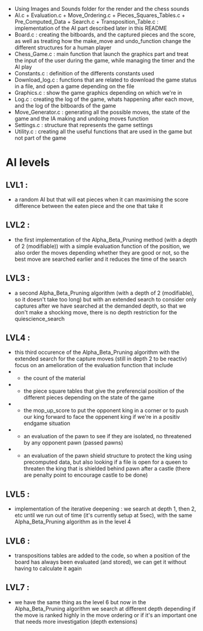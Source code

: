 

- Using Images and Sounds folder for the render and the chess sounds
- AI.c + Evaluation.c + Move_Ordering.c + Pieces_Squares_Tables.c + Pre_Computed_Data + Search.c + Transposition_Table.c : implementation of the AI part described later in this README
- Board.c : creating the bitboards, and the captured pieces and the score, as well as treating how the make_move and undo_function change the different structures for a human player
- Chess_Game.c : main function that launch the graphics part and treat the input of the user during the game, while managing the timer and the AI play 
- Constants.c : definition of the differents constants used 
- Download_log.c : functions that are related to download the game status in a file, and open a game depending on the file
- Graphics.c : show the game graphics depending on which we're in
- Log.c : creating the log of the game, whats happening after each move, and the log of the bitboards of the game
- Move_Generator.c : generating all the possible moves, the state of the game and the IA making and undoing moves function
- Settings.c : structure that represents the game settings
- Utility.c : creating all the useful functions that are used in the game but not part of the game


# AI levels

## LVL1 :
- a random AI but that will eat pieces when it can maximising the score difference between the eaten piece and the one that take it 

## LVL2 :
- the first implementation of the Alpha_Beta_Pruning method (with a depth of 2 (modifiable)) with a simple evaluation function of the position, we also order the moves depending whether they are good or not, so the best move are searched earlier and it reduces the time of the search

## LVL3 :
- a second Alpha_Beta_Pruning algorithm (with a depth of 2 (modifiable), so it doesn't take too long) but with an extended search to consider only captures after we have searched at the demanded depth, so that we don't make a shocking move, there is no depth restriction for the quiescience_search

## LVL4 :
- this third occurence of the Alpha_Beta_Pruning algorithm with the extended search for the capture moves (still in depth 2 to be reactiv) focus on an amelioration of the evaluation function that include 
- - the count of the material
- - the piece square tables that give the preferencial position of the different pieces depending on the state of the game
- - the mop_up_score to put the opponent king in a corner or to push our king forward to face the oppenent king if we're in a positiv endgame situation 
- - an evaluation of the pawn to see if they are isolated, no threatened by any opponent pawn (passed pawns)
- - an evaluation of the pawn shield structure to protect the king using precomputed data, but also looking if a file is open for a queen to threaten the king that is shielded behind pawn after a castle (there are penalty point to encourage castle to be done)

## LVL5 :
- implementation of the iterative deepening : we search at depth 1, then 2, etc until we run out of time (it's currently setup at 5sec), with the same Alpha_Beta_Pruning algorithm as in the level 4

## LVL6 :
- transpositions tables are added to the code, so when a position of the board has always been evaluated (and stored), we can get it without having to calculate it again

## LVL7 :
- we have the same thing as the level 6 but now in the Alpha_Beta_Pruning algorithm we search at different depth depending if the move is ranked highly in the move ordering or if it's an important one that needs more investigation (depth extensions)